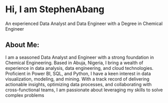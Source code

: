 # Hi, I am StephenAbang
An experienced Data Analyst and Data Engineer with a Degree in Chemical Engineer

## About Me:
I am a seasoned Data Analyst and Engineer with a strong foundation in Chemical Engineering. Based in Abuja, Nigeria, I bring a wealth of experience in data analysis, data engineering, and cloud technologies. Proficient in Power BI, SQL, and Python, I have a keen interest in data visualization, modeling, and mining. With a track record of delivering actionable insights, optimizing data processes, and collaborating with cross-functional teams, I am passionate about leveraging my skills to solve complex problems
